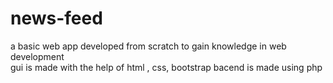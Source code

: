 # news-feed
a basic web app developed from scratch to gain knowledge in web development  
gui is made with the help of html , css, bootstrap 
bacend is made using php
